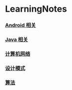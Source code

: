 # LearningNotes

### [Android 相关](https://github.com/whyalwaysmea/LearningNotes/blob/master/Android/Android.md)

### [Java 相关](https://github.com/whyalwaysmea/LearningNotes/blob/master/Java.md)

### [计算机网络](https://github.com/whyalwaysmea/LearningNotes/blob/master/http/%E8%AE%A1%E7%AE%97%E6%9C%BA%E7%BD%91%E7%BB%9C.md)

### [设计模式](https://github.com/whyalwaysmea/LearningNotes/blob/master/Design%20pattern/Desing%20pattern.md)

### [算法](https://github.com/whyalwaysmea/LearningNotes/blob/master/%E7%AE%97%E6%B3%95/%E7%AE%97%E6%B3%95.md)
